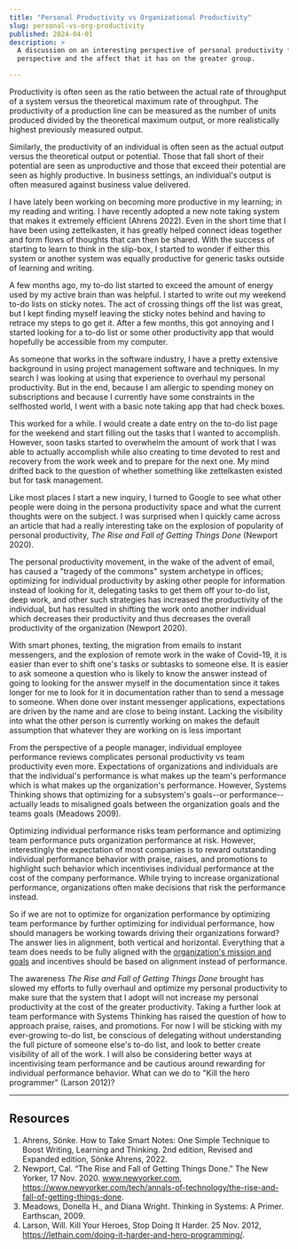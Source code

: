 ```yaml
---
title: "Personal Productivity vs Organizational Productivity"
slug: personal-vs-org-productivity
published: 2024-04-01
description: >
  A discussion on an interesting perspective of personal productivity from the systems thinking
  perspective and the affect that it has on the greater group.

---
```


Productivity is often seen as the ratio between the actual rate of throughput of a system versus the
theoretical maximum rate of throughput. The productivity of a production line can be measured as the
number of units produced divided by the theoretical maximum output, or more realistically highest
previously measured output.

Similarly, the productivity of an individual is often seen as the actual output versus the
theoretical output or potential. Those that fall short of their potential are seen as unproductive
and those that exceed their potential are seen as highly productive. In business settings, an
individual's output is often measured against business value delivered.

I have lately been working on becoming more productive in my learning; in my reading and writing. I
have recently adopted a new note taking system that makes it extremely efficient (Ahrens 2022). Even
in the short time that I have been using zettelkasten, it has greatly helped connect ideas together
and form flows of thoughts that can then be shared. With the success of starting to learn to think
in the slip-box, I started to wonder if either this system or another system was equally productive
for generic tasks outside of learning and writing.

A few months ago, my to-do list started to exceed the amount of energy used by my active brain than
was helpful. I started to write out my weekend to-do lists on sticky notes. The act of crossing
things off the list was great, but I kept finding myself leaving the sticky notes behind and having
to retrace my steps to go get it. After a few months, this got annoying and I started looking for a
to-do list or some other productivity app that would hopefully be accessible from my computer.

As someone that works in the software industry, I have a pretty extensive background in using
project management software and techniques. In my search I was looking at using that experience to
overhaul my personal productivity. But in the end, because I am allergic to spending money on
subscriptions and because I currently have some constraints in the selfhosted world, I went with a
basic note taking app that had check boxes.

This worked for a while. I would create a date entry on the to-do list page for the weekend and
start filling out the tasks that I wanted to accomplish. However, soon tasks started to overwhelm
the amount of work that I was able to actually accomplish while also creating to time devoted to
rest and recovery from the work week and to prepare for the next one. My mind drifted back to the
question of whether something like zettelkasten existed but for task management.

Like most places I start a new inquiry, I turned to Google to see what other people were doing in
the persona productivity space and what the current thoughts were on the subject. I was surprised
when I quickly came across an article that had a really interesting take on the explosion of
popularity of personal productivity, _The Rise and Fall of Getting Things Done_ (Newport 2020). 

The personal productivity movement, in the wake of the advent of email, has caused a "tragedy of the
commons" system archetype in offices; optimizing for individual productivity by asking other people
for information instead of looking for it, delegating tasks to get them off your to-do list, deep
work, and other such strategies has increased the productivity of the individual, but has resulted
in shifting the work onto another individual which decreases their productivity and thus decreases
the overall productivity of the organization (Newport 2020). 

With smart phones, texting, the migration from emails to instant messengers, and the explosion of
remote work in the wake of Covid-19, it is easier than ever to shift one's tasks or subtasks to
someone else. It is easier to ask someone a question who is likely to know the answer instead of
going to looking for the answer myself in the documentation since it takes longer for me to look for
it in documentation rather than to send a message to someone. When done over instant messenger
applications, expectations are driven by the name and are close to being instant. Lacking the
visibility into what the other person is currently working on makes the default assumption that
whatever they are working on is less important

From the perspective of a people manager, individual employee performance reviews complicates
personal productivity vs team productivity even more. Expectations of organizations and individuals
are that the individual's performance is what makes up the team's performance which is what makes up
the organization's performance. However, Systems Thinking shows that optimizing for a subsystem's
goals--or performance--actually leads to misaligned goals between the organization goals and the
teams goals (Meadows 2009). 

Optimizing individual performance risks team performance and optimizing team performance puts
organization performance at risk. However, interestingly the expectation of most companies is to reward
outstanding individual performance behavior with praise, raises, and promotions to highlight such
behavior which incentivises individual performance at the cost of the company performance. While
trying to increase organizational performance, organizations often make decisions that risk the
performance instead.

So if we are not to optimize for organization performance by optimizing team performance by further
optimizing for individual performance, how should managers be working towards driving their
organizations forward? The answer lies in alignment, both vertical and horizontal. Everything that a
team does needs to be fully aligned with the 
[organization's mission and goals](/posts/e2m-st-suboptimization) and incentives should be based on
alignment instead of performance.

The awareness _The Rise and Fall of Getting Things Done_ brought has slowed my efforts to fully
overhaul and optimize my personal productivity to make sure that the system that I adopt will not
increase my personal productivity at the cost of the greater productivity. Taking a further look
at team performance with Systems Thinking has raised the question of how to approach praise, raises,
and promotions. For now I will be sticking with my ever-growing to-do list, be conscious of
delegating without understanding the full picture of someone else's to-do list, and look to better
create visibility of all of the work. I will also be considering better ways at incentivising team
performance and be cautious around rewarding for individual performance behavior. What can we do to
"Kill the hero programmer" (Larson 2012)?

---

## Resources

1. Ahrens, Sönke. How to Take Smart Notes: One Simple Technique to Boost Writing, Learning and Thinking. 2nd edition, Revised and Expanded edition, Sönke Ahrens, 2022.
2. Newport, Cal. “The Rise and Fall of Getting Things Done.” The New Yorker, 17 Nov. 2020. www.newyorker.com, https://www.newyorker.com/tech/annals-of-technology/the-rise-and-fall-of-getting-things-done.
3. Meadows, Donella H., and Diana Wright. Thinking in Systems: A Primer. Earthscan, 2009.
4. Larson, Will. Kill Your Heroes, Stop Doing It Harder. 25 Nov. 2012, https://lethain.com/doing-it-harder-and-hero-programming/.
